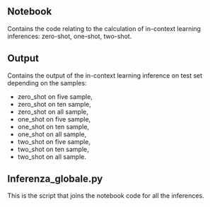 ## Notebook

Contains the code relating to the calculation of in-context learning inferences: zero-shot, one-shot, two-shot.

## Output

Contains the output of the in-context learning inference on test set depending on the samples: 

* zero_shot on five sample, 
* zero_shot on ten sample,
* zero_shot on all sample,
* one_shot on five sample, 
* one_shot on ten sample,
* one_shot on all sample,
* two_shot on five sample, 
* two_shot on ten sample,
* two_shot on all sample.

## Inferenza_globale.py

This is the script that joins the notebook code for all the inferences.
